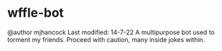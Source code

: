 # wffle-bot
@author mjhancock
Last modified: 14-7-22
A multipurpose bot used to torment my friends.
Proceed with caution, many inside jokes within.
